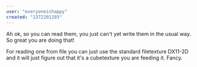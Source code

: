 ```yaml
---
user: "everyoneishappy"
created: "1372201293"
---
```


Ah ok, so you can read them, you just can't yet write them in the usual way.  So great you are doing that!  

For reading one from file you can just use the standard filetexture DX11-2D and it will just figure out that it's a cubetexture you are feeding it.  Fancy. 
